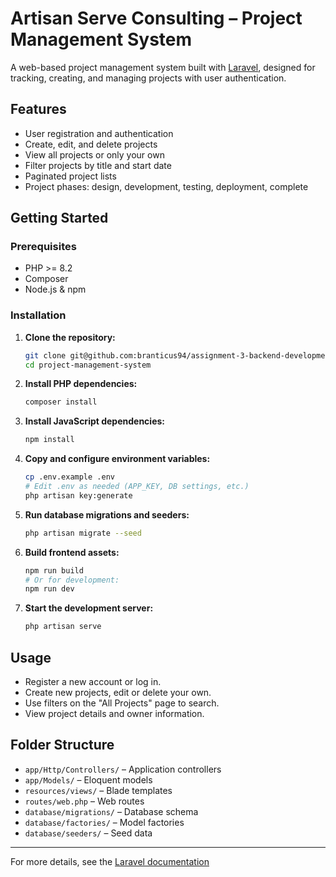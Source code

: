 # Artisan Serve Consulting – Project Management System

A web-based project management system built with [Laravel](https://laravel.com), designed for tracking, creating, and managing projects with user authentication.

## Features

- User registration and authentication
- Create, edit, and delete projects
- View all projects or only your own
- Filter projects by title and start date
- Paginated project lists
- Project phases: design, development, testing, deployment, complete

## Getting Started

### Prerequisites

- PHP >= 8.2
- Composer
- Node.js & npm

### Installation

1. **Clone the repository:**
   ```sh
   git clone git@github.com:branticus94/assignment-3-backend-development.git
   cd project-management-system
   ```

2. **Install PHP dependencies:**
   ```sh
   composer install
   ```

3. **Install JavaScript dependencies:**
   ```sh
   npm install
   ```

4. **Copy and configure environment variables:**
   ```sh
   cp .env.example .env
   # Edit .env as needed (APP_KEY, DB settings, etc.)
   php artisan key:generate
   ```

5. **Run database migrations and seeders:**
   ```sh
   php artisan migrate --seed
   ```

6. **Build frontend assets:**
   ```sh
   npm run build
   # Or for development:
   npm run dev
   ```

7. **Start the development server:**
   ```sh
   php artisan serve
   ```

## Usage

- Register a new account or log in.
- Create new projects, edit or delete your own.
- Use filters on the "All Projects" page to search.
- View project details and owner information.

## Folder Structure

- `app/Http/Controllers/` – Application controllers
- `app/Models/` – Eloquent models
- `resources/views/` – Blade templates
- `routes/web.php` – Web routes
- `database/migrations/` – Database schema
- `database/factories/` – Model factories
- `database/seeders/` – Seed data

---

For more details, see the [Laravel documentation](https://laravel.com/docs)
